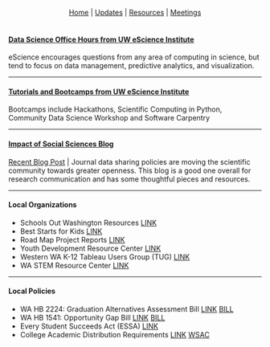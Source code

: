 <p align="center">
 <a href="https://scools.github.io/Home/">Home</a>  |
 <a href="https://scools.github.io/Updates/">Updates</a>  |
 <a href="https://scools.github.io/Resources/">Resources</a>  |
 <a href="https://scools.github.io/Meetings/">Meetings</a>
<br><br>
</p>

#### [Data Science Office Hours from UW eScience Institute](http://escience.washington.edu/office-hours/#eScienceDataScientists)
eScience encourages questions from any area of computing in science, but tend to focus on data management, predictive analytics, and visualization.

***

#### [Tutorials and Bootcamps from UW eScience Institute](http://escience.washington.edu/education/tutorials-and-bootcamps/)
Bootcamps include Hackathons, Scientific Computing in Python, Community Data Science Workshop and Software Carpentry

***

#### [Impact of Social Sciences Blog](http://blogs.lse.ac.uk/impactofsocialsciences/)
[Recent Blog Post](http://blogs.lse.ac.uk/impactofsocialsciences/2018/06/14/journal-data-sharing-policies-are-moving-the-scientific-community-towards-greater-openness-but-clearly-more-work-remains/) | Journal data sharing policies are moving the scientific community towards greater openness. This blog is a good one overall for research communication and has some thoughtful pieces and resources.

***

#### Local Organizations	

* Schools Out Washington Resources [LINK](https://www.schoolsoutwashington.org/pages/quality-training)			
* Best Starts for Kids [LINK](http://kingcounty.gov/depts/community-human-services/initiatives/best-starts-for-kids.aspx )		
* Road Map Project Reports [LINK](http://www.roadmapproject.org/data-center/reports/)			
* Youth Development Resource Center [LINK](https://ydekc.org/resource-center/)			
* Western WA K-12 Tableau Users Group (TUG) [LINK](https://community.tableau.com/groups/western-washington-k-12)			
* WA STEM Resource Center [LINK](http://www.washingtonstem.org/Resource-Hub/STEM-Education-Research/?Sort=Date#.Wout9ainHIU)			

***

#### Local Policies
				
* WA HB 2224: Graduation Alternatives Assessment Bill  [LINK](http://www.k12.wa.us/Communications/PressReleases2017/PathwaysAssessmentBill.aspx)  [BILL](	http://app.leg.wa.gov/billsummary?BillNumber=2224&Year=2017v)
* WA HB 1541: Opportunity Gap Bill  [LINK](http://educationvoters.org/2016/06/02/summary-of-opportunity-gap-house-bill-1541/ )  [BILL](	http://app.leg.wa.gov/billsummary?BillNumber=1541&Year=2015)
* Every Student Succeeds Act (ESSA)  [LINK](http://www.k12.wa.us/esea/essa/default.aspx)				
* College Academic Distribution Requirements  [LINK](http://www.wsac.wa.gov/sites/default/files/2015.CADRs.Appendix.pdf)  [WSAC](http://www.wsac.wa.gov/college-admissions)
